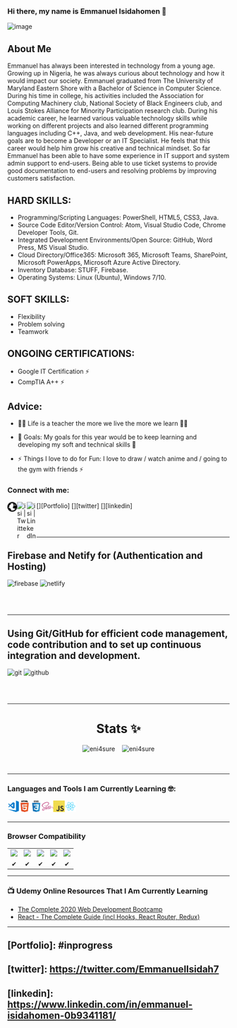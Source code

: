 ### Hi there, my name is Emmanuel Isidahomen 👋

![image](https://user-images.githubusercontent.com/50160339/126400295-4b59ae99-d287-4c46-a8b4-b11e6468d994.png)


## About Me

Emmanuel has always been interested in technology from a young age. Growing up in Nigeria, he was always curious about technology and how it would impact our society. Emmanuel graduated from The University of Maryland Eastern Shore with a Bachelor of Science in Computer Science. During his time in college, his activities included the Association for Computing Machinery club, National Society of Black Engineers club, and Louis Stokes Alliance for Minority Participation research club. During his academic career, he learned various valuable technology skills while working on different projects and also learned different programming languages including C++, Java, and web development. His near-future goals are to become a Developer or an IT Specialist. He feels that this career would help him grow his creative and technical mindset. So far Emmanuel has been able to have some experience in IT support and system admin support to end-users. Being able to use ticket systems to provide good documentation to end-users and resolving problems by improving customers satisfaction.

## HARD SKILLS:

- Programming/Scripting Languages: PowerShell, HTML5, CSS3, Java.
- Source Code Editor/Version Control: Atom, Visual Studio Code, Chrome Developer Tools, Git.
- Integrated Development Environments/Open Source: GitHub, Word Press, MS Visual Studio.
- Cloud Directory/Office365: Microsoft 365, Microsoft Teams, SharePoint, Microsoft PowerApps, Microsoft Azure Active Directory.
- Inventory Database: STUFF, Firebase.
- Operating Systems: Linux (Ubuntu), Windows 7/10.

## SOFT SKILLS:

- Flexibility
- Problem solving
- Teamwork

## ONGOING CERTIFICATIONS:

- Google IT Certification ⚡
- CompTIA A++ ⚡


## Advice:

- 🌱✨ Life is a teacher the more we live the more we learn 🌱✨

- 🥅 Goals: My goals for this year would be to keep learning and developing my soft and technical skills 🥅  

- ⚡ Things I love to do for Fun: I love to draw / watch anime and  / going to the gym with friends ⚡ 


### Connect with me:

[<img align="left" alt="isi" width="22px" src="https://raw.githubusercontent.com/iconic/open-iconic/master/svg/globe.svg" />][Portfolio]
[<img align="left" alt="isi | Twitter" width="22px" src="https://cdn.jsdelivr.net/npm/simple-icons@v3/icons/twitter.svg" />][twitter]
[<img align="left" alt="isi | LinkedIn" width="22px" src="https://cdn.jsdelivr.net/npm/simple-icons@v3/icons/linkedin.svg" />][linkedin]


<br />
<br />

---

##  Firebase and Netify for (Authentication and Hosting)
<p>
    <img src="https://www.vectorlogo.zone/logos/firebase/firebase-ar21.svg" alt="firebase" height="40"/>
    <img src="https://www.vectorlogo.zone/logos/netlify/netlify-ar21.svg" alt="netlify" height="40"/>
</p>

<br />
<br />

---

##  Using Git/GitHub for efficient code management, code contribution and to set up continuous integration and development.
<p>
    <img src="https://www.vectorlogo.zone/logos/git-scm/git-scm-ar21.svg" alt="git" height="40"/> 
    <img src="https://www.vectorlogo.zone/logos/github/github-ar21.svg" alt="github" height="40"/> 
</p>

<br />
<br />

---
<h1 align="center">Stats ✨</h1>

<div align="center">
    <img src="https://github-readme-stats.vercel.app/api/top-langs/?username=Emmanuelisi20&layout=compact" alt="eni4sure" />
    &nbsp;&nbsp;
    <img src="https://github-readme-stats.vercel.app/api?username=Emmanuelisi20&show_icons=true" alt="eni4sure" />
</div>

<br />
<br />

---

### Languages and Tools I am Currently Learning 🤓:

<img align="left" alt="Visual Studio Code" width="26px" src="https://raw.githubusercontent.com/github/explore/80688e429a7d4ef2fca1e82350fe8e3517d3494d/topics/visual-studio-code/visual-studio-code.png" />
<img align="left" alt="HTML5" width="26px" src="https://raw.githubusercontent.com/github/explore/80688e429a7d4ef2fca1e82350fe8e3517d3494d/topics/html/html.png" />
<img align="left" alt="CSS3" width="26px" src="https://raw.githubusercontent.com/github/explore/80688e429a7d4ef2fca1e82350fe8e3517d3494d/topics/css/css.png" />
<img align="left" alt="Sass" width="26px" src="https://raw.githubusercontent.com/github/explore/80688e429a7d4ef2fca1e82350fe8e3517d3494d/topics/sass/sass.png" />
<img align="left" alt="JavaScript" width="26px" src="https://raw.githubusercontent.com/github/explore/80688e429a7d4ef2fca1e82350fe8e3517d3494d/topics/javascript/javascript.png" />
<img align="left" alt="React" width="26px" src="https://raw.githubusercontent.com/github/explore/80688e429a7d4ef2fca1e82350fe8e3517d3494d/topics/react/react.png" />

<br />
<br />

---

<h3> Browser Compatibility </h3>
<Center><table>
  <tr align="center">
    <td> <img src="https://raw.github.com/alrra/browser-logos/master/src/chrome/chrome_48x48.png" /> </td>
    <td> <img src="https://raw.github.com/alrra/browser-logos/master/src/firefox/firefox_48x48.png" /> </td>
    <td> <img src="https://raw.github.com/alrra/browser-logos/master/src/edge/edge_48x48.png" /> </td>
    <td> <img src="https://raw.github.com/alrra/browser-logos/master/src/safari/safari_48x48.png" /> </td>
    <td> <img src="https://raw.github.com/alrra/browser-logos/master/src/opera/opera_48x48.png" /> </td>
  </tr>
  <tr align="center">
    <td> ✔ </td>
    <td> ✔ </td>
    <td> ✔ </td>
    <td> ✔ </td>
    <td> ✔ </td>
  </tr>
</table>
</Center>

---

### 📺 Udemy Online Resources That I Am Currently Learning  
<!--START -->
- [The Complete 2020 Web Development Bootcamp](https://www.udemy.com/course/the-complete-web-development-bootcamp/)
- [React - The Complete Guide (incl Hooks, React Router, Redux)](https://www.udemy.com/course/react-the-complete-guide-incl-redux/)
<!-- END -->

---

## [Portfolio]:  #inprogress 
## [twitter]: https://twitter.com/EmmanuelIsidah7
## [linkedin]: https://www.linkedin.com/in/emmanuel-isidahomen-0b9341181/
